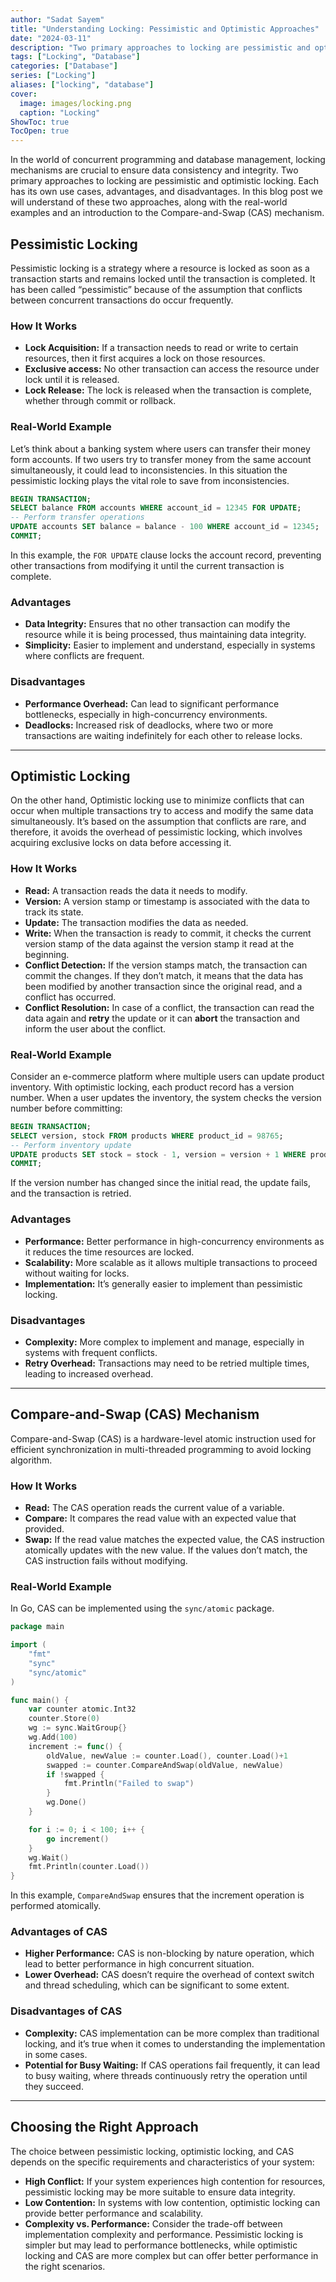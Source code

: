 ```yaml
---
author: "Sadat Sayem"
title: "Understanding Locking: Pessimistic and Optimistic Approaches"
date: "2024-03-11"
description: "Two primary approaches to locking are pessimistic and optimistic locking"
tags: ["Locking", "Database"]
categories: ["Database"]
series: ["Locking"]
aliases: ["locking", "database"]
cover:
  image: images/locking.png
  caption: "Locking"
ShowToc: true
TocOpen: true
---
```



In the world of concurrent programming and database management, locking mechanisms are crucial to ensure data consistency and integrity. Two primary approaches to locking are pessimistic and optimistic locking. Each has its own use cases, advantages, and disadvantages. In this blog post we will understand of these two approaches, along with the real-world examples and an introduction to the Compare-and-Swap (CAS) mechanism.

## Pessimistic Locking

Pessimistic locking is a strategy where a resource is locked as soon as a transaction starts and remains locked until the transaction is completed. It has been called “pessimistic” because of the assumption that conflicts between concurrent transactions do occur frequently.

### How It Works

-   **Lock Acquisition:** If a transaction needs to read or write to certain resources, then it first acquires a lock on those resources.
-   **Exclusive access:** No other transaction can access the resource under lock until it is released.
-   **Lock Release:** The lock is released when the transaction is complete, whether through commit or rollback.

### Real-World Example

Let’s think about a banking system where users can transfer their money form accounts. If two users try to transfer money from the same account simultaneously, it could lead to inconsistencies. In this situation the pessimistic locking plays the vital role to save from inconsistencies.

```sql
BEGIN TRANSACTION;
SELECT balance FROM accounts WHERE account_id = 12345 FOR UPDATE;
-- Perform transfer operations
UPDATE accounts SET balance = balance - 100 WHERE account_id = 12345;
COMMIT;
```

In this example, the `FOR UPDATE` clause locks the account record, preventing other transactions from modifying it until the current transaction is complete.

### Advantages

-   **Data Integrity:** Ensures that no other transaction can modify the resource while it is being processed, thus maintaining data integrity.
-   **Simplicity:** Easier to implement and understand, especially in systems where conflicts are frequent.

### Disadvantages

-   **Performance Overhead:** Can lead to significant performance bottlenecks, especially in high-concurrency environments.
-   **Deadlocks:** Increased risk of deadlocks, where two or more transactions are waiting indefinitely for each other to release locks.

---

## Optimistic Locking

On the other hand, Optimistic locking use to minimize conflicts that can occur when multiple transactions try to access and modify the same data simultaneously. It’s based on the assumption that conflicts are rare, and therefore, it avoids the overhead of pessimistic locking, which involves acquiring exclusive locks on data before accessing it.

### How It Works

-   **Read:** A transaction reads the data it needs to modify.
-   **Version:** A version stamp or timestamp is associated with the data to track its state.
-   **Update:** The transaction modifies the data as needed.
-   **Write:** When the transaction is ready to commit, it checks the current version stamp of the data against the version stamp it read at the beginning.
-   **Conflict Detection:** If the version stamps match, the transaction can commit the changes. If they don’t match, it means that the data has been modified by another transaction since the original read, and a conflict has occurred.
-   **Conflict Resolution:** In case of a conflict, the transaction can read the data again and **retry** the update or it can **abort** the transaction and inform the user about the conflict.

### Real-World Example

Consider an e-commerce platform where multiple users can update product inventory. With optimistic locking, each product record has a version number. When a user updates the inventory, the system checks the version number before committing:

```sql
BEGIN TRANSACTION;
SELECT version, stock FROM products WHERE product_id = 98765;
-- Perform inventory update
UPDATE products SET stock = stock - 1, version = version + 1 WHERE product_id = 98765 AND version = 1;
COMMIT;
```

If the version number has changed since the initial read, the update fails, and the transaction is retried.

### Advantages

-   **Performance:** Better performance in high-concurrency environments as it reduces the time resources are locked.
-   **Scalability:** More scalable as it allows multiple transactions to proceed without waiting for locks.
-   **Implementation:** It’s generally easier to implement than pessimistic locking.

### Disadvantages

-   **Complexity:** More complex to implement and manage, especially in systems with frequent conflicts.
-   **Retry Overhead:** Transactions may need to be retried multiple times, leading to increased overhead.

---

## Compare-and-Swap (CAS) Mechanism

Compare-and-Swap (CAS) is a hardware-level atomic instruction used for efficient synchronization in multi-threaded programming to avoid locking algorithm.

### How It Works

-   **Read:** The CAS operation reads the current value of a variable.
-   **Compare:** It compares the read value with an expected value that provided.
-   **Swap:** If the read value matches the expected value, the CAS instruction atomically updates with the new value. If the values don’t match, the CAS instruction fails without modifying.

### Real-World Example

In Go, CAS can be implemented using the `sync/atomic` package.

```go
package main

import (
    "fmt"
    "sync"
    "sync/atomic"
)

func main() {
    var counter atomic.Int32
    counter.Store(0)
    wg := sync.WaitGroup{}
    wg.Add(100)
    increment := func() {
        oldValue, newValue := counter.Load(), counter.Load()+1
        swapped := counter.CompareAndSwap(oldValue, newValue)
        if !swapped {
            fmt.Println("Failed to swap")
        }
        wg.Done()
    }

    for i := 0; i < 100; i++ {
        go increment()
    }
    wg.Wait()
    fmt.Println(counter.Load())
}
```

In this example, `CompareAndSwap` ensures that the increment operation is performed atomically.

### Advantages of CAS

-   **Higher Performance:** CAS is non-blocking by nature operation, which lead to better performance in high concurrent situation.
-   **Lower Overhead:** CAS doesn’t require the overhead of context switch and thread scheduling, which can be significant to some extent.

### Disadvantages of CAS

-   **Complexity:** CAS implementation can be more complex than traditional locking, and it’s true when it comes to understanding the implementation in some cases.
-   **Potential for Busy Waiting:** If CAS operations fail frequently, it can lead to busy waiting, where threads continuously retry the operation until they succeed.

---

## Choosing the Right Approach

The choice between pessimistic locking, optimistic locking, and CAS depends on the specific requirements and characteristics of your system:

-   **High Conflict:** If your system experiences high contention for resources, pessimistic locking may be more suitable to ensure data integrity.
-   **Low Contention:** In systems with low contention, optimistic locking can provide better performance and scalability.
-   **Complexity vs. Performance:** Consider the trade-off between implementation complexity and performance. Pessimistic locking is simpler but may lead to performance bottlenecks, while optimistic locking and CAS are more complex but can offer better performance in the right scenarios.